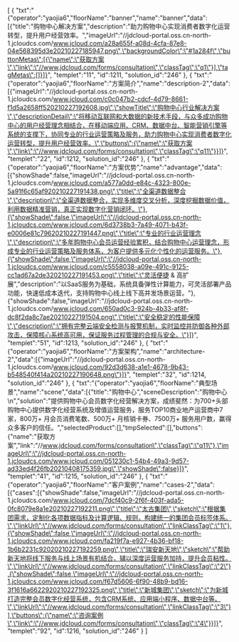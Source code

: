 [
	{
		"txt":"{\"operator\":\"yaojia6\",\"floorName\":\"banner\",\"name\":\"banner\",\"data\":[{\"title\":\"购物中心解决方案\",\"description\":\"助力购物中心实现消费者数字化运营转型，提升用户经营效率。\",\"imageUrl\":\"//jdcloud-portal.oss.cn-north-1.jcloudcs.com/www.jcloud.com/a28a655f-a08d-4cfa-87e8-04e568395d3e20210227185947.png\",\"backgroundColor\":\"#1a284f\",\"buttonMetas\":[{\"name\":\"获取方案\",\"link\":\"//www.jdcloud.com/forms/consultation\",\"classTag\":\"q1\"}],\"tagMetas\":[]}]}",
		"templet":"11",
		"id":1211,
		"solution_id":"246"
	},
	{
		"txt":"{\"operator\":\"yaojia6\",\"floorName\":\"方案简介\",\"name\":\"description-2\",\"data\":[{\"imageUrl\":\"//jdcloud-portal.oss.cn-north-1.jcloudcs.com/www.jcloud.com/c0c047b2-cdcf-4d79-8661-f1d5a2658ff520210227192608.jpg\",\"showTitle\":\"购物中心行业解决方案\",\"descriptionDetail\":\"将移动互联网和大数据的新技术手段，与众多成功购物中心的用户经营理念相结合，在移动端应用、CRM、数据中台、智能营销引擎等系统的支撑下，协同专业的行业运营策略及服务，助力购物中心实现消费者数字化运营转型，提升用户经营效率。\",\"buttons\":{\"name\":\"获取方案\",\"link\":\"//www.jdcloud.com/forms/consultation\",\"classTag\":\"q11\"}}]}",
		"templet":"22",
		"id":1212,
		"solution_id":"246"
	},
	{
		"txt":"{\"operator\":\"yaojia6\",\"floorName\":\"方案优势\",\"name\":\"advantage\",\"data\":[{\"showShade\":false,\"imageUrl\":\"//jdcloud-portal.oss.cn-north-1.jcloudcs.com/www.jcloud.com/a577a0dd-e84c-4323-800e-5a91f6c65af920210227191438.png\",\"title\":\"全渠道数据整合\",\"description\":\"全渠道数据整合，实现多维度交叉分析，深度挖掘数据价值，利用数据精准营销，真正实现数字化营销闭环。\"},{\"showShade\":false,\"imageUrl\":\"//jdcloud-portal.oss.cn-north-1.jcloudcs.com/www.jcloud.com/6d3738b3-7a49-4071-b43f-e0006e81c79620210227191447.png\",\"title\":\"专业的行业运营理念\",\"description\":\"多年购物中心会员运营经验累积，结合购物中心运营理念，形成专业的行业运营策略及服务体系，为客户提供多元化个性化的运营服务。\"},{\"showShade\":false,\"imageUrl\":\"//jdcloud-portal.oss.cn-north-1.jcloudcs.com/www.jcloud.com/c5558038-a09e-491c-9125-cc1ad67a2de320210227191453.png\",\"title\":\"灵活便捷 & 高扩展\",\"description\":\"以SaaS服务为基础，系统具备弹性计算能力，可灵活部署产品功能，快速低成本迭代，支持购物中心线上线下高并发场景运营。\"},{\"showShade\":false,\"imageUrl\":\"//jdcloud-portal.oss.cn-north-1.jcloudcs.com/www.jcloud.com/650ad0c3-924b-4b33-af8f-dc8f2da8c7ae20210227191504.png\",\"title\":\"安全稳定的性能保障\",\"description\":\"拥有完整云端安全检测与报警机制，实时监控并防御各种外部攻击，保障核心系统高可用，保证服务过程管理的合规与安全。\"}]}",
		"templet":"51",
		"id":1213,
		"solution_id":"246"
	},
	{
		"txt":"{\"operator\":\"yaojia6\",\"floorName\":\"方案架构\",\"name\":\"architecture-2\",\"data\":[{\"imageUrl\":\"//jdcloud-portal.oss.cn-north-1.jcloudcs.com/www.jcloud.com/92d3d638-a1e1-4678-9b43-b548540f414a20210227190648.png\"}]}",
		"templet":"32",
		"id":1214,
		"solution_id":"246"
	},
	{
		"txt":"{\"operator\":\"yaojia6\",\"floorName\":\"典型场景\",\"name\":\"scene\",\"data\":[{\"title\":\"购物中心\",\"sceneDescription\":\"购物中心\n\",\"solution\":\"提供购物中心会员数字化经营解决方案，成绩斐然：为700+头部购物中心提供数字化经营系统及增值运营服务，服务TOP10商业地产运营商中7家，800万+ 月会员消费笔数、500万+ 月核销卡券、7500万+ 服务用户数，赢得众多客户的信任。\",\"selectedProduct\":[],\"tmpSelected\":[],\"buttons\":{\"name\":\"获取方案\",\"link\":\"//www.jdcloud.com/forms/consultation\",\"classTag\":\"q11\"},\"imageUrl\":\"//jdcloud-portal.oss.cn-north-1.jcloudcs.com/www.jcloud.com/051230c1-54b4-49a3-9d57-ad33ed4f26fb20210408175359.jpg\",\"showShade\":false}]}",
		"templet":"41",
		"id":1215,
		"solution_id":"246"
	},
	{
		"txt":"{\"operator\":\"yaojia6\",\"floorName\":\"客户案例\",\"name\":\"cases-2\",\"data\":[{\"cases\":[{\"showShade\":false,\"imageUrl\":\"//jdcloud-portal.oss.cn-north-1.jcloudcs.com/www.jcloud.com/7dcf40c9-2f6f-403f-ada5-0fc8079e8a1e20210227192211.png\",\"title\":\"太古集团\",\"sketch\":\"根据集团需求，定制化各项数据指标及计算逻辑、规则，构建统一的集团会员标签体系。\",\"linkUrl\":\"//www.jdcloud.com/forms/consultation\",\"linkClassTag\":\"1\"},{\"showShade\":false,\"imageUrl\":\"//jdcloud-portal.oss.cn-north-1.jcloudcs.com/www.jcloud.com/fa219f7a-e927-4b36-bf18-1b6b2231c92020210227192259.png\",\"title\":\"瑞安新天地\",\"sketch\":\"帮助新天地将线下服务与线上场景有机结合，辅以深度运营服务加持，提升会员粘性。\",\"linkUrl\":\"//www.jdcloud.com/forms/consultation\",\"linkClassTag\":\"2\"},{\"showShade\":false,\"imageUrl\":\"//jdcloud-portal.oss.cn-north-1.jcloudcs.com/www.jcloud.com/f67d5606-6f90-48b9-bd16-3f1616a6622920210227192325.png\",\"title\":\"新城集团\",\"sketch\":\"为新城打造完整会员数字化经营系统，包含CRM系统、应用端小程序、数据中台等。\",\"linkUrl\":\"//www.jdcloud.com/forms/consultation\",\"linkClassTag\":\"3\"}],\"buttons\":{\"name\":\"咨询案例\",\"link\":\"//www.jdcloud.com/forms/consultation\",\"classTag\":\"4\"}}]}",
		"templet":"92",
		"id":1216,
		"solution_id":"246"
	}
]